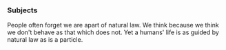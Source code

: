 ### Subjects

People often forget we are apart of natural law. We think because we think we don't behave as that which does not. Yet a humans' life is as guided by natural law as is a particle. 





